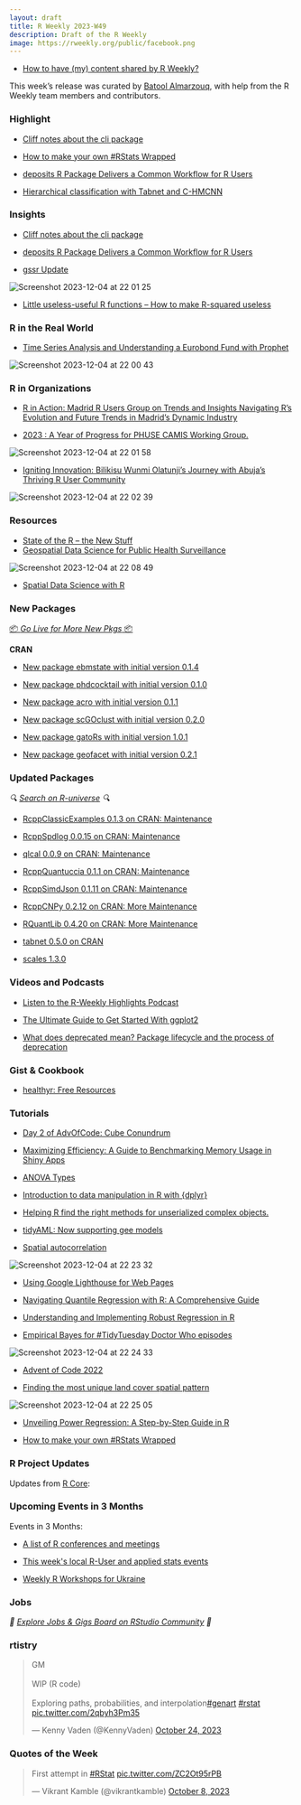 ```yaml
---
layout: draft
title: R Weekly 2023-W49
description: Draft of the R Weekly
image: https://rweekly.org/public/facebook.png
---
```



+ [How to have (my) content shared by R Weekly?](https://github.com/rweekly/rweekly.org#how-to-have-my-content-shared-by-r-weekly)

This week’s release was curated by [Batool Almarzouq](https://batool-almarzouq.netlify.app), with help from the R Weekly team members and contributors.


### Highlight

- [Cliff notes about the cli package](https://blog.r-hub.io/2023/11/30/cliff-notes-about-cli/)

+ [How to make your own #RStats Wrapped](https://nrennie.rbind.io/blog/2022-12-03-how-to-make-your-own-rstats-wrapped/)

+ [deposits R Package Delivers a Common Workflow for R Users](https://www.r-consortium.org/blog/2023/11/30/deposits-r-package-delivers-a-common-workflow-for-r-users)

+ [Hierarchical classification with Tabnet and C-HMCNN](https://mlverse.github.io/tabnet/articles/Hierarchical_classification.html)

### Insights

+ [Cliff notes about the cli package](https://blog.r-hub.io/2023/11/30/cliff-notes-about-cli/)
  
+ [deposits R Package Delivers a Common Workflow for R Users](https://www.r-consortium.org/blog/2023/11/30/deposits-r-package-delivers-a-common-workflow-for-r-users)

+ [gssr Update](https://kieranhealy.org/blog/archives/2023/12/02/gssr-update/)
  
![Screenshot 2023-12-04 at 22 01 25](https://github.com/rweekly/rweekly.org/assets/53487593/1f2a6fb0-56f8-4986-a53a-dc8b30e7a13c)

+ [Little useless-useful R functions –  How to make R-squared useless](https://tomaztsql.wordpress.com/2023/11/27/little-useless-useful-r-functions-how-to-make-r-squared-useless/)

### R in the Real World

+ [Time Series Analysis and Understanding a Eurobond Fund with Prophet](https://datageeek.com/2023/11/22/time-series-analysis-and-understanding-a-eurobond-fund-with-prophet/)

![Screenshot 2023-12-04 at 22 00 43](https://github.com/rweekly/rweekly.org/assets/53487593/b3eafd45-d82e-44aa-ab71-d3fb64e7b3ce)

### R in Organizations

+ [R in Action: Madrid R Users Group on Trends and Insights Navigating R’s Evolution and Future Trends in Madrid’s Dynamic Industry](https://www.r-consortium.org/blog/2023/12/01/r-in-action-madrid-r-users-group-on-trends-and-insights-navigating-rs-evolution-and-future-trends-in-madrids-dynamic-industry)

+ [2023 : A Year of Progress for PHUSE CAMIS Working Group.](https://www.r-consortium.org/blog/2023/11/29/2023-a-year-of-progress-for-phuse-camis-working-group)

![Screenshot 2023-12-04 at 22 01 58](https://github.com/rweekly/rweekly.org/assets/53487593/9ce219ef-c51e-4ba1-8f8c-35af29cc1e8b)

+ [Igniting Innovation: Bilikisu Wunmi Olatunji’s Journey with Abuja’s Thriving R User Community](https://www.r-consortium.org/blog/2023/11/28/igniting-innovation-bilikisu-wunmi-olatunjis-journey-with-abujas-thriving-r-user-community)

![Screenshot 2023-12-04 at 22 02 39](https://github.com/rweekly/rweekly.org/assets/53487593/2de28ee4-c700-4caa-ad14-fee1743c0671)

### Resources

- [State of the R – the New Stuff](https://thingsinflow.dk/2023/12/06/state-of-the-r-the-new-stuff/)
- [Geospatial Data Science for Public Health Surveillance](https://www.paulamoraga.com/presentation-geohealth/#1)

![Screenshot 2023-12-04 at 22 08 49](https://github.com/rweekly/rweekly.org/assets/53487593/dae80678-2f5d-4a96-9bbe-ec7750d8e609)

- [Spatial Data Science with R](https://www.paulamoraga.com/presentation-course/#1)


### New Packages

<p class="added-hostname"><a href="https://rweekly.org/live" target="_blank" class="externalLink">📦 <i>Go Live for More New Pkgs</i> 📦</a></p>


**CRAN**
  
- [New package ebmstate with initial version 0.1.4](https://cran.r-project.org/package=ebmstate)
  
- [New package phdcocktail with initial version 0.1.0](https://cran.r-project.org/package=phdcocktail)
  
- [New package acro with initial version 0.1.1](https://cran.r-project.org/package=acro)
  
- [New package scGOclust with initial version 0.2.0](https://cran.r-project.org/package=scGOclust)
  
- [New package gatoRs with initial version 1.0.1](https://cran.r-project.org/package=gatoRs)
  
- [New package geofacet with initial version 0.2.1](https://cran.r-project.org/package=geofacet)


### Updated Packages

<i>🔍 [Search on R-universe](https://r-universe.dev/search/) 🔍</i>

+ [RcppClassicExamples 0.1.3 on CRAN: Maintenance](http://dirk.eddelbuettel.com/blog/2023/11/30#rcppclassicexamples_0.1.3)
  
+ [RcppSpdlog 0.0.15 on CRAN: Maintenance](http://dirk.eddelbuettel.com/blog/2023/11/29#rcppspdlog_0.0.15)
  
+ [qlcal 0.0.9 on CRAN: Maintenance](http://dirk.eddelbuettel.com/blog/2023/11/29#qlcal-r_0.0.9)
  
+ [RcppQuantuccia 0.1.1 on CRAN: Maintenance](http://dirk.eddelbuettel.com/blog/2023/11/29#rcppquantuccia_0.1.2)
  
+ [RcppSimdJson 0.1.11 on CRAN: Maintenance](http://dirk.eddelbuettel.com/blog/2023/11/28#rcppsimdjson_0.1.11)
  
+ [RcppCNPy 0.2.12 on CRAN: More Maintenance](http://dirk.eddelbuettel.com/blog/2023/11/27#rcppcnpy_0.2.12)
  
+ [RQuantLib 0.4.20 on CRAN: More Maintenance](http://dirk.eddelbuettel.com/blog/2023/11/26#rquantlib_0.4.20)

+ [tabnet 0.5.0 on CRAN](https://mlverse.github.io/tabnet/)

+ [scales 1.3.0](https://www.tidyverse.org/blog/2023/11/scales-1-3-0/)


### Videos and Podcasts

+ [Listen to the R-Weekly Highlights Podcast](https://rweekly.fireside.fm/)
  
+ [The Ultimate Guide to Get Started With ggplot2](https://albert-rapp.de/posts/ggplot2-tips/18_ultimate_guide/18_ultimate_guide)

- [What does deprecated mean? Package lifecycle and the process of deprecation](https://www.youtube.com/watch?v=4vrgRNFj5gc)


### Gist & Cookbook

- [healthyr: Free Resources](https://healthyr.surgicalinformatics.org/resources.html#resources)


### Tutorials

- [Day 2 of AdvOfCode: Cube Conundrum](https://observablehq.com/@hrbrmstr/2023-day-2-cube-conundrum)

- [Maximizing Efficiency: A Guide to Benchmarking Memory Usage in Shiny Apps](https://appsilon.com/benchmarking-memory-usage-in-shiny-apps/)

- [ANOVA Types](https://schmidtpaul.github.io/dsfair_quarto/ch/summaryarticles/anovatypes.html)

+ [Introduction to data manipulation in R with {dplyr}](https://statsandr.com/blog/introduction-to-data-manipulation-in-r-with-dplyr/)
  
+ [Helping R find the right methods for unserialized complex objects.](https://mm218.dev/posts/2023-11-27-objects-loading-namespaces/index.html)

+ [tidyAML: Now supporting gee models](https://www.spsanderson.com/steveondata/posts/2023-12-01/index.html)

+ [Spatial autocorrelation](https://r.iresmi.net/posts/2023/spatial_autocorrelation/index.html)
  
![Screenshot 2023-12-04 at 22 23 32](https://github.com/rweekly/rweekly.org/assets/53487593/a5ca46f9-31cf-4986-8411-0638b1ac3f9b)

+ [Using Google Lighthouse for Web Pages](https://www.jumpingrivers.com/blog/shiny-app-start-up-google-lighthouse-part-1/)

+ [Navigating Quantile Regression with R: A Comprehensive Guide](https://www.spsanderson.com/steveondata/posts/2023-11-29/index.html)
  
+ [Understanding and Implementing Robust Regression in R](https://www.spsanderson.com/steveondata/posts/2023-11-28/index.html)

+ [Empirical Bayes for #TidyTuesday Doctor Who episodes](https://juliasilge.com/blog/doctor-who-bayes/)
  
![Screenshot 2023-12-04 at 22 24 33](https://github.com/rweekly/rweekly.org/assets/53487593/deec741e-0a2e-48d1-a786-ea620fa31fe9)

+ [Advent of Code 2022](https://jcarroll.com.au/2023/11/28/advent-of-code-2022/)

+ [Finding the most unique land cover spatial pattern](https://jakubnowosad.com/posts/2023-12-03-motif-bp8/index.html)
  
![Screenshot 2023-12-04 at 22 25 05](https://github.com/rweekly/rweekly.org/assets/53487593/40d3803c-0c6d-4cb7-bb8c-ee0835e63833)

+ [Unveiling Power Regression: A Step-by-Step Guide in R](https://www.spsanderson.com/steveondata/posts/2023-11-27/index.html)

+ [How to make your own #RStats Wrapped](https://nrennie.rbind.io/blog/2022-12-03-how-to-make-your-own-rstats-wrapped/)

<!--<div class="post-more-begin></div><div class="post-more-end"></div>-->

### R Project Updates

Updates from [R Core](http://developer.r-project.org/blosxom.cgi/R-devel/NEWS):


### Upcoming Events in 3 Months

Events in 3 Months:


+ [A list of R conferences and meetings](https://jumpingrivers.github.io/meetingsR/events.html)

+ [This week's local R-User and applied stats events](https://community.rstudio.com/c/irl)

+ [Weekly R Workshops for Ukraine](https://sites.google.com/view/dariia-mykhailyshyna/main/r-workshops-for-ukraine)


### Jobs

<i>💼 [Explore Jobs & Gigs Board on RStudio Community](https://community.rstudio.com/c/jobs/) 💼</i>

### rtistry

<blockquote class="twitter-tweet"><p lang="en" dir="ltr">GM<br><br>WIP (R code)<br><br>Exploring paths, probabilities, and interpolation<a href="https://twitter.com/hashtag/genart?src=hash&amp;ref_src=twsrc%5Etfw">#genart</a> <a href="https://twitter.com/hashtag/rstat?src=hash&amp;ref_src=twsrc%5Etfw">#rstat</a> <a href="https://t.co/2qbyh3Pm35">pic.twitter.com/2qbyh3Pm35</a></p>&mdash; Kenny Vaden (@KennyVaden) <a href="https://twitter.com/KennyVaden/status/1716674613038489820?ref_src=twsrc%5Etfw">October 24, 2023</a></blockquote> <script async src="https://platform.twitter.com/widgets.js" charset="utf-8"></script>

### Quotes of the Week

<blockquote class="twitter-tweet"><p lang="en" dir="ltr">First attempt in <a href="https://twitter.com/hashtag/RStat?src=hash&amp;ref_src=twsrc%5Etfw">#RStat</a> <a href="https://t.co/ZC2Ot95rPB">pic.twitter.com/ZC2Ot95rPB</a></p>&mdash; Vikrant Kamble (@vikrantkamble) <a href="https://twitter.com/vikrantkamble/status/1710863756434329653?ref_src=twsrc%5Etfw">October 8, 2023</a></blockquote> <script async src="https://platform.twitter.com/widgets.js" charset="utf-8"></script>
